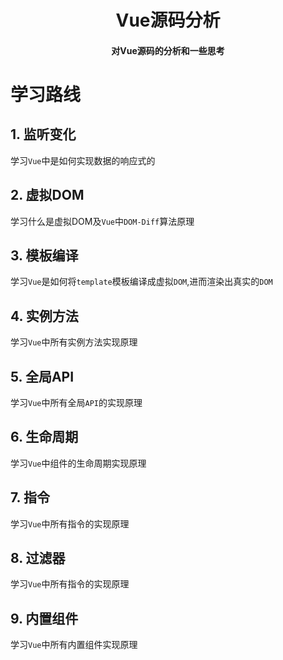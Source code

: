<h1 align="center">Vue源码分析</h1>
<h4 align="center">对Vue源码的分析和一些思考</h4>

# 学习路线

## 1. 监听变化

学习`Vue`中是如何实现数据的响应式的

## 2. 虚拟DOM

学习什么是虚拟DOM及`Vue`中`DOM-Diff`算法原理

## 3. 模板编译

学习`Vue`是如何将`template`模板编译成虚拟`DOM`,进而渲染出真实的`DOM`

## 4. 实例方法

学习`Vue`中所有实例方法实现原理

## 5. 全局API

学习`Vue`中所有全局`API`的实现原理

## 6. 生命周期

学习`Vue`中组件的生命周期实现原理

## 7. 指令

学习`Vue`中所有指令的实现原理

## 8. 过滤器

学习`Vue`中所有指令的实现原理

## 9. 内置组件

学习`Vue`中所有内置组件实现原理
